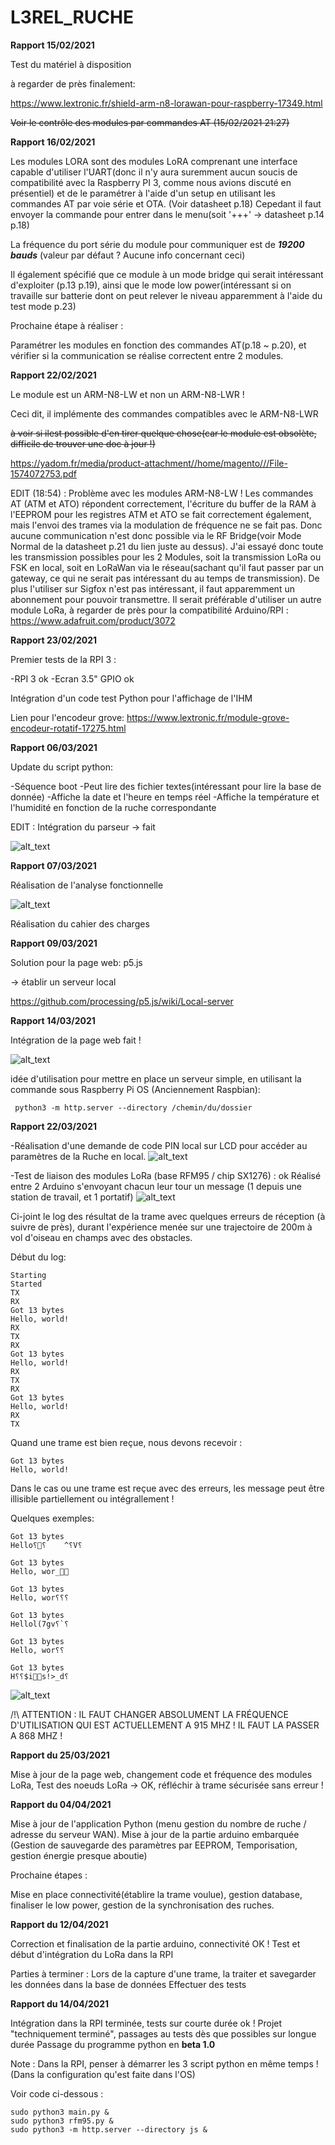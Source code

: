 # L3REL_RUCHE


__Rapport 15/02/2021__

Test du matériel à disposition


à regarder de près finalement:

https://www.lextronic.fr/shield-arm-n8-lorawan-pour-raspberry-17349.html

~~Voir le contrôle des modules par commandes AT (15/02/2021 21:27)~~



__Rapport 16/02/2021__

Les modules LORA sont des modules LoRA comprenant une interface capable d'utiliser l'UART(donc il n'y aura suremment aucun soucis de compatibilité avec la Raspberry PI 3, comme nous avions discuté en présentiel) et de le paramétrer à l'aide d'un setup en utilisant les commandes AT par voie série et OTA. (Voir datasheet p.18)
Cepedant il faut envoyer la commande pour entrer dans le menu(soit '+++' → datasheet p.14 p.18)

La fréquence du port série du module pour communiquer est de ***19200 bauds***  (valeur par défaut ? Aucune info concernant ceci)

Il également spécifié que ce module à un mode bridge qui serait intéressant d'exploiter (p.13 p.19), ainsi que le mode low power(intéressant si on travaille sur batterie dont on peut relever le niveau apparemment à l'aide du test mode p.23)


Prochaine étape à réaliser :

Paramétrer les modules en fonction des commandes AT(p.18 ~ p.20), et vérifier si la communication se réalise correctent entre 2 modules.


__Rapport 22/02/2021__


Le module est un ARM-N8-LW et non un ARM-N8-LWR !

Ceci dit, il implémente des commandes compatibles avec le ARM-N8-LWR


~~à voir si ilest possible d'en tirer quelque chose(car le module est obsolète, difficile de trouver une doc à jour !)~~

https://yadom.fr/media/product-attachment//home/magento///File-1574072753.pdf


EDIT (18:54) : Problème avec les modules ARM-N8-LW ! Les commandes AT (ATM et ATO) répondent correctement, l'écriture du buffer de la RAM à l'EEPROM pour les registres ATM et ATO se fait correctement également, mais l'envoi des trames via la modulation de fréquence ne se fait pas. Donc aucune communication n'est donc possible via le RF Bridge(voir Mode Normal de la datasheet p.21 du lien juste au dessus). J'ai essayé donc toute les transmission possibles pour les 2 Modules, soit la transmission LoRa ou FSK en local, soit en LoRaWan via le réseau(sachant qu'il faut passer par un gateway, ce qui ne serait pas intéressant du au temps de transmission). De plus l'utiliser sur Sigfox n'est pas intéressant, il faut apparemment un abonnement pour pouvoir transmettre. Il serait préférable d'utiliser un autre module LoRa, à regarder de près pour la compatibilité Arduino/RPI : https://www.adafruit.com/product/3072



__Rapport 23/02/2021__


Premier tests de la RPI 3 :

-RPI 3 ok
-Ecran 3.5" GPIO ok


Intégration d'un code test Python pour l'affichage de l'IHM

Lien pour l'encodeur grove: https://www.lextronic.fr/module-grove-encodeur-rotatif-17275.html


__Rapport 06/03/2021__

Update du script python:

-Séquence boot
-Peut lire des fichier textes(intéressant pour lire la base de donnée)
-Affiche la date et l'heure en temps réel
-Affiche la température et l'humidité en fonction de la ruche correspondante


EDIT : Intégration du parseur → fait


![alt_text](https://github.com/protongamer/L3REL_RUCHE/blob/main/pictures/demo.png?raw=true)



__Rapport 07/03/2021__


Réalisation de l'analyse fonctionnelle

![alt_text](https://github.com/protongamer/L3REL_RUCHE/blob/main/pictures/Diagramme_Ruche.png?raw=true)


Réalisation du cahier des charges


__Rapport 09/03/2021__

Solution pour la page web: p5.js

→ établir un serveur local

https://github.com/processing/p5.js/wiki/Local-server




__Rapport 14/03/2021__

Intégration de la page web fait !

![alt_text](https://github.com/protongamer/L3REL_RUCHE/blob/main/pictures/screen_openiob.png?raw=true)

idée d'utilisation pour mettre en place un serveur simple, en utilisant la commande sous Raspberry Pi OS (Anciennement Raspbian):

``` python3 -m http.server --directory /chemin/du/dossier```



__Rapport 22/03/2021__


-Réalisation d'une demande de code PIN local sur LCD pour accéder au paramètres de la Ruche en local.
![alt_text](https://github.com/protongamer/L3REL_RUCHE/blob/main/pictures/PSWD.png?raw=true)

-Test de liaison des modules LoRa (base RFM95 / chip SX1276) : ok
Réalisé entre 2 Arduino s'envoyant chacun leur tour un message (1 depuis une station de travail, et 1 portatif)
![alt_text](https://user-images.githubusercontent.com/46281599/112022346-83c0ac00-8b32-11eb-8974-fd85b11ee756.png)


Ci-joint le log des résultat de la trame avec quelques erreurs de réception (à suivre de près), durant l'expérience menée sur une trajectoire de 200m à vol d'oiseau en champs avec des obstacles.

Début du log: 

```
Starting
Started
TX
RX
Got 13 bytes
Hello, world!
RX
TX
RX
Got 13 bytes
Hello, world!
RX
TX
RX
Got 13 bytes
Hello, world!
RX
TX
```

Quand une trame est bien reçue, nous devons recevoir : 

```
Got 13 bytes
Hello, world!
```

Dans le cas ou une trame est reçue avec des erreurs, les message peut être illisible partiellement ou intégrallement !

Quelques exemples:

```
Got 13 bytes
Hello⸮⸮	^⸮V⸮

Got 13 bytes
Hello, wor_

Got 13 bytes
Hello, wor⸮⸮⸮

Got 13 bytes
Hellol(7gv⸮`⸮

Got 13 bytes
Hello, wor⸮⸮

Got 13 bytes
H⸮⸮$is!>_d⸮
```


![alt_text](https://github.com/protongamer/L3REL_RUCHE/blob/main/pictures/maps.png?raw=true)




/!\ ATTENTION : IL FAUT CHANGER ABSOLUMENT LA FRÉQUENCE D'UTILISATION QUI EST ACTUELLEMENT A 915 MHZ ! IL FAUT LA PASSER A 868 MHZ !



__Rapport du 25/03/2021__

Mise à jour de la page web, changement code et fréquence des modules LoRa, Test des noeuds LoRa → OK, réfléchir à trame sécurisée sans erreur !

__Rapport du 04/04/2021__

Mise à jour de l'application Python (menu gestion du nombre de ruche / adresse du serveur WAN).
Mise à jour de la partie arduino embarquée (Gestion de sauvegarde des paramètres par EEPROM, Temporisation, gestion énergie presque aboutie)

Prochaine étapes :

Mise en place connectivité(établire la trame voulue), gestion database, finaliser le low power, gestion de la synchronisation des ruches. 


__Rapport du 12/04/2021__

Correction et finalisation de la partie arduino, connectivité OK !
Test et début d'intégration du LoRa dans la RPI

Parties à terminer : 
Lors de la capture d'une trame, la traiter et savegarder les données dans la base de données
Effectuer des tests

__Rapport du 14/04/2021__

Intégration dans la RPI terminée, tests sur courte durée ok ! Projet "techniquement terminé", passages au tests dès que possibles sur longue durée
Passage du programme python en __beta 1.0__

Note : Dans la RPI, penser à démarrer les 3 script python en même temps ! (Dans la configuration qu'est faite dans l'OS)

Voir code ci-dessous :


```
sudo python3 main.py &
sudo python3 rfm95.py &
sudo python3 -m http.server --directory js &
```
